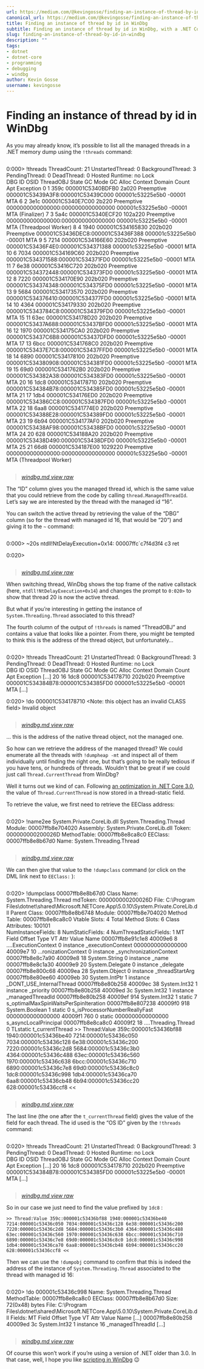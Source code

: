```yaml
---
url: https://medium.com/@kevingosse/finding-an-instance-of-thread-by-id-in-windbg-d9fd9a4f1bac
canonical_url: https://medium.com/@kevingosse/finding-an-instance-of-thread-by-id-in-windbg-d9fd9a4f1bac
title: Finding an instance of thread by id in WinDbg
subtitle: Finding an instance of thread by id in WinDbg, with a .NET Core memory dump
slug: finding-an-instance-of-thread-by-id-in-windbg
description: ""
tags:
- dotnet
- dotnet-core
- programming
- debugging
- windbg
author: Kevin Gosse
username: kevingosse
---
```


# Finding an instance of thread by id in WinDbg

As you may already know, it’s possible to list all the managed threads in a .NET memory dump using the `!threads` command:

```
```
0:000> !threads
ThreadCount:      21
UnstartedThread:  0
BackgroundThread: 3
PendingThread:    0
DeadThread:       0
Hosted Runtime:   no
                                                                                                            Lock  
 DBG   ID     OSID ThreadOBJ           State GC Mode     GC Alloc Context                  Domain           Count Apt Exception
   0    1     359c 000001C5340BDFB0    2a020 Preemptive  000001C53439A3F8:000001C53439C000 000001c53225e5b0 -00001 MTA 
   6    2     3e1c 000001C5340E7C00    2b220 Preemptive  0000000000000000:0000000000000000 000001c53225e5b0 -00001 MTA (Finalizer) 
   7    3     5a4c 000001C5340ECF20  102a220 Preemptive  0000000000000000:0000000000000000 000001c53225e5b0 -00001 MTA (Threadpool Worker) 
   8    4     1940 000001C534165830  202b020 Preemptive  000001C53436DEC8:000001C53436F388 000001c53225e5b0 -00001 MTA 
   9    5     7214 000001C534166E60  202b020 Preemptive  000001C53436F4E0:000001C534371388 000001c53225e5b0 -00001 MTA 
  10    6     7034 000001C534169C60  202b020 Preemptive  000001C534371588:000001C534371FD0 000001c53225e5b0 -00001 MTA 
  11    7     6e38 000001C53416C720  202b020 Preemptive  000001C534372448:000001C534373FD0 000001c53225e5b0 -00001 MTA 
  12    8     7220 000001C534170E90  202b020 Preemptive  000001C534374348:000001C534375FD0 000001c53225e5b0 -00001 MTA 
  13    9     5684 000001C534173570  202b020 Preemptive  000001C534376410:000001C534377FD0 000001c53225e5b0 -00001 MTA 
  14   10     4364 000001C534179330  202b020 Preemptive  000001C5343784C8:000001C534379FD0 000001c53225e5b0 -00001 MTA 
  15   11     63ec 000001C534178D20  202b020 Preemptive  000001C53437A688:000001C53437BFD0 000001c53225e5b0 -00001 MTA 
  16   12     1970 000001C534175CA0  202b020 Preemptive  000001C53437C6B8:000001C53437DFD0 000001c53225e5b0 -00001 MTA 
  17   13     6bcc 000001C5341768C0  202b020 Preemptive  000001C53437E7C8:000001C53437FFD0 000001c53225e5b0 -00001 MTA 
  18   14     6890 000001C534178100  202b020 Preemptive  000001C534380908:000001C534381FD0 000001c53225e5b0 -00001 MTA 
  19   15     69d0 000001C5341762B0  202b020 Preemptive  000001C534382A38:000001C534383FD0 000001c53225e5b0 -00001 MTA 
  20   16     1dc8 000001C534178710  202b020 Preemptive  000001C534384B78:000001C534385FD0 000001c53225e5b0 -00001 MTA 
  21   17     1db4 000001C534176ED0  202b020 Preemptive  000001C534386CC8:000001C534387FD0 000001c53225e5b0 -00001 MTA 
  22   18     6aa8 000001C5341774E0  202b020 Preemptive  000001C534388E28:000001C534389FD0 000001c53225e5b0 -00001 MTA 
  23   19     6b94 000001C534177AF0  202b020 Preemptive  000001C53438AF98:000001C53438BFD0 000001c53225e5b0 -00001 MTA 
  24   20      628 000001C534188A20  202b020 Preemptive  000001C53438D490:000001C53438DFD0 000001c53225e5b0 -00001 MTA 
  25   21     66d8 000001C534187E00  1029220 Preemptive  0000000000000000:0000000000000000 000001c53225e5b0 -00001 MTA (Threadpool Worker) 
```
```
> *[windbg.md view raw](https://gist.githubusercontent.com/kevingosse/b9591e7307e809590a0a3a05a547f736/raw/6f0268adad40c0c40ad5f5b59da82d2dc1fa898b/windbg.md)*

The “ID” column gives you the managed thread id, which is the same value that you could retrieve from the code by calling `thread.ManagedThreadId`. Let’s say we are interested by the thread with the managed id “16”.

You can switch the active thread by retrieving the value of the “DBG” column (so for the thread with managed id 16, that would be “20”) and giving it to the `~` command:

```
```
0:000> ~20s
ntdll!NtDelayExecution+0x14:
00007ffc`c7f4d3f4 c3              ret

0:020> 
```
```
> *[windbg.md view raw](https://gist.githubusercontent.com/kevingosse/8a1338666414804f5f81135c4c3348ad/raw/8e5f4390f6bae193a75cea687032dcc276d61122/windbg.md)*

When switching thread, WinDbg shows the top frame of the native callstack (here, `ntdll!NtDelayExecution+0x14`) and changes the prompt to `0:020>` to show that thread 20 is now the active thread.

But what if you’re interesting in getting the instance of `System.Threading.Thread` associated to this thread?

The fourth column of the output of `!threads` is named “ThreadOBJ” and contains a value that looks like a pointer. From there, you might be tempted to think this is the address of the thread object, but unfortunately…

```
```
0:020> !threads
ThreadCount:      21
UnstartedThread:  0
BackgroundThread: 3
PendingThread:    0
DeadThread:       0
Hosted Runtime:   no
                                                                                                            Lock  
 DBG   ID     OSID ThreadOBJ           State GC Mode     GC Alloc Context                  Domain           Count Apt Exception
[...] 
  20   16     1dc8 000001C534178710  202b020 Preemptive  000001C534384B78:000001C534385FD0 000001c53225e5b0 -00001 MTA
[...]

0:020> !do 000001C534178710
<Note: this object has an invalid CLASS field>
Invalid object
```
```
> *[windbg.md view raw](https://gist.githubusercontent.com/kevingosse/3e827b667275dd113ce871ae31d71eac/raw/2930f206895bb5ddbbcdbe574ad2bc901a0e8a40/windbg.md)*

… this is the address of the native thread object, not the managed one.

So how can we retrieve the address of the managed thread? We could enumerate all the threads with `!dumpheap -mt` and inspect all of them individually until finding the right one, but that’s going to be really tedious if you have tens, or hundreds of threads. Wouldn't that be great if we could just call `Thread.CurrentThread` from WinDbg?

Well it turns out we kind of can. Following [an optimization in .NET Core 3.0](https://github.com/dotnet/coreclr/pull/21328), the value of `Thread.CurrentThread` is now stored in a thread-static field.

To retrieve the value, we first need to retrieve the EEClass address:

```
```
0:020> !name2ee System.Private.CoreLib.dll System.Threading.Thread
Module:      00007ffb8e704020
Assembly:    System.Private.CoreLib.dll
Token:       000000000200026D
MethodTable: 00007ffb8e8ca8c0
EEClass:     00007ffb8e8b67d0
Name:        System.Threading.Thread
```
```
> *[windbg.md view raw](https://gist.githubusercontent.com/kevingosse/c09fa4648bc8a7838751b19e8649f794/raw/aaf17e2e671a1e16fa8636494c17d386815179b3/windbg.md)*

We can then give that value to the `!dumpclass` command (or click on the DML link next to `EEClass:` ):

```
```
0:020> !dumpclass 00007ffb8e8b67d0
Class Name:      System.Threading.Thread
mdToken:         000000000200026D
File:            C:\Program Files\dotnet\shared\Microsoft.NETCore.App\5.0.10\System.Private.CoreLib.dll
Parent Class:    00007ffb8e8b6748
Module:          00007ffb8e704020
Method Table:    00007ffb8e8ca8c0
Vtable Slots:    4
Total Method Slots:  6
Class Attributes:    100101  
NumInstanceFields:   8
NumStaticFields:     4
NumThreadStaticFields: 1
              MT    Field   Offset                 Type VT     Attr            Value Name
00007ffb8e91c1e8  40009e6        8 ....ExecutionContext  0 instance           _executionContext
0000000000000000  40009e7       10 ...ronizationContext  0 instance           _synchronizationContext
00007ffb8e8c7a90  40009e8       18        System.String  0 instance           _name
00007ffb8e8c1a30  40009e9       20      System.Delegate  0 instance           _delegate
00007ffb8e800c68  40009ea       28        System.Object  0 instance           _threadStartArg
00007ffb8e80ee60  40009eb       30        System.IntPtr  1 instance           _DONT_USE_InternalThread
00007ffb8e80b258  40009ec       38         System.Int32  1 instance           _priority
00007ffb8e80b258  40009ed       3c         System.Int32  1 instance           _managedThreadId
00007ffb8e80b258  40009ef      914         System.Int32  1   static                7 s_optimalMaxSpinWaitsPerSpinIteration
00007ffb8e807238  40009f0      918       System.Boolean  1   static                0 s_isProcessorNumberReallyFast
0000000000000000  40009f1      760                       0   static 0000000000000000 s_asyncLocalPrincipal
00007ffb8e8ca8c0  40009f2       18 ....Threading.Thread  0 TLstatic  t_currentThread
    >> Thread:Value 359c:000001c53436bf88 1940:000001c53436be40 7214:000001c53436c050 7034:000001c53436c128 6e38:000001c53436c200 7220:000001c53436c2d8 5684:000001c53436c3b0 4364:000001c53436c488 63ec:000001c53436c560 1970:000001c53436c638 6bcc:000001c53436c710 6890:000001c53436c7e8 69d0:000001c53436c8c0 1dc8:000001c53436c998 1db4:000001c53436ca70 6aa8:000001c53436cb48 6b94:000001c53436cc20 628:000001c53436ccf8 <<
```
```
> *[windbg.md view raw](https://gist.githubusercontent.com/kevingosse/b213c8d4b5169196b76e3565408827ee/raw/8aac3799bb5f456e2ed170d245db03b0cc3ca3eb/windbg.md)*

The last line (the one after the `t_currentThread` field) gives the value of the field for each thread. The id used is the “OS ID” given by the `!threads` command:

```
```
0:020> !threads
ThreadCount:      21
UnstartedThread:  0
BackgroundThread: 3
PendingThread:    0
DeadThread:       0
Hosted Runtime:   no
                                                                                                            Lock  
 DBG   ID     OSID ThreadOBJ           State GC Mode     GC Alloc Context                  Domain           Count Apt Exception
[...] 
  20   16     1dc8 000001C534178710  202b020 Preemptive  000001C534384B78:000001C534385FD0 000001c53225e5b0 -00001 MTA
[...]
```
```
> *[windbg.md view raw](https://gist.githubusercontent.com/kevingosse/d3e54603fddee45df476be537664013a/raw/d5a1ca28fbc3bb36385e3de24d60866c6e53cf49/windbg.md)*

So in our case we just need to find the value prefixed by `1dc8` :

```
>> Thread:Value 359c:000001c53436bf88 1940:000001c53436be40 7214:000001c53436c050 7034:000001c53436c128 6e38:000001c53436c200 7220:000001c53436c2d8 5684:000001c53436c3b0 4364:000001c53436c488 63ec:000001c53436c560 1970:000001c53436c638 6bcc:000001c53436c710 6890:000001c53436c7e8 69d0:000001c53436c8c0 1dc8:000001c53436c998 1db4:000001c53436ca70 6aa8:000001c53436cb48 6b94:000001c53436cc20 628:000001c53436ccf8 <<
```

Then we can use the `!dumpobj` command to confirm that this is indeed the address of the instance of `System.Threading.Thread` associated to the thread with managed id 16:

```
```
0:020> !do 000001c53436c998
Name:        System.Threading.Thread
MethodTable: 00007ffb8e8ca8c0
EEClass:     00007ffb8e8b67d0
Size:        72(0x48) bytes
File:        C:\Program Files\dotnet\shared\Microsoft.NETCore.App\5.0.10\System.Private.CoreLib.dll
Fields:
              MT    Field   Offset                 Type VT     Attr            Value Name
[...]
00007ffb8e80b258  40009ed       3c         System.Int32  1 instance               16 _managedThreadId
[...]
```
```
> *[windbg.md view raw](https://gist.githubusercontent.com/kevingosse/79047b9eb1a44da3cdaeb56de4476e08/raw/6f047709837d5cc41e0172b4d39d4aa236f8f7ac/windbg.md)*

Of course this won’t work if you’re using a version of .NET older than 3.0. In that case, well, I hope you like [scripting in WinDbg](https://stackoverflow.com/a/4616882/869621) 😉


